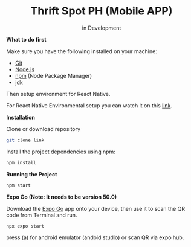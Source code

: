 <div align="center">
  <h1>Thrift Spot PH (Mobile APP)</h1>
  <p>in Development<p>
</div>

**What to do first**

<div>
<p>Make sure you have the following installed on your machine:<P>
</div>

- [Git](https://git-scm.com/)
- [Node.js](https://nodejs.org/en)
- [npm](https://www.npmjs.com/) (Node Package Manager)
- [jdk](https://www.oracle.com/java/technologies/javase/jdk17-archive-downloads.html)

Then setup environment for React Native.

For React Native Environmental setup you can watch it on this <a href="https://youtu.be/G0wrlZvDjrE?si=82EgUoZHlyWqRz3e" target="_blank">link<a/>.

**Installation**

Clone or download repository

```bash
git clone link
```

Install the project dependencies using npm:

```bash
npm install
```

**Running the Project**

```bash
npm start
```

**Expo Go (Note: It needs to be version 50.0)**

Download the [Expo Go](https://expo.dev/go) app onto your device, then use it to scan the QR code from Terminal and run.

```bash
npx expo start
```

press (a) for android emulator (andoid studio) or scan QR via expo hub.
